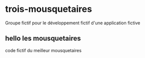 # trois-mousquetaires
Groupe fictif pour le développement fictif d'une application fictive

## hello les mousquetaires
code fictif du meilleur mousquetaires 
